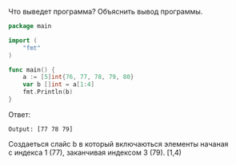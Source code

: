 Что выведет программа? Объяснить вывод программы.

```go
package main

import (
    "fmt"
)

func main() {
    a := [5]int{76, 77, 78, 79, 80}
    var b []int = a[1:4]
    fmt.Println(b)
}
```

Ответ:
```
Output: [77 78 79]
```
Создаеться слайс b в который включаються элементы начаная<br/>
с индекса 1 (77), заканчивая индексом 3 (79). [1,4)